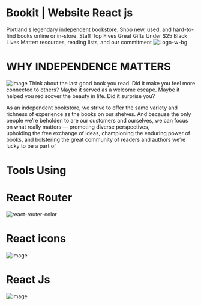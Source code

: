 # Bookit | Website React js
Portland's legendary independent bookstore. Shop new, used, and hard-to-find books online or in-store.
Staff Top Fives
Great Gifts Under $25
Black Lives Matter: resources, reading lists, and our commitment
![Logo-w-bg](https://github.com/RUI-com/Bookit-Shopping/assets/139192231/34aff6cc-9df3-4ded-8856-e177ae403750)

# WHY INDEPENDENCE MATTERS

![image](https://github.com/RUI-com/Bookit-Shopping/assets/139192231/688a9ae6-14e3-4edb-b7e2-ecf728997078)
Think about the last good book you read. Did it make you feel more connected to others? Maybe it served as a welcome escape. Maybe it helped you rediscover the beauty in life. Did it surprise you?

As an independent bookstore, we strive to offer the same variety and richness of experience as the books on our shelves. And because the only people we’re beholden to are our customers and ourselves, we can focus on what really matters — promoting diverse perspectives,
<br/>
upholding the free exchange of ideas, championing the enduring power of books, and bolstering the great community of readers and authors we’re lucky to be a part of

# Tools Using
# React Router

![react-router-color](https://github.com/RUI-com/Bookit-Shopping/assets/139192231/4110808a-db88-4d74-8fdf-b7533252eac8)

# React icons
![image](https://github.com/RUI-com/Bookit-Shopping/assets/139192231/a6851d83-7764-4c58-bf9d-9fb8d742a1da)

# React Js
![image](https://github.com/RUI-com/Bookit-Shopping/assets/139192231/8554b74d-65ac-48d6-8673-a3a15d76b405)

